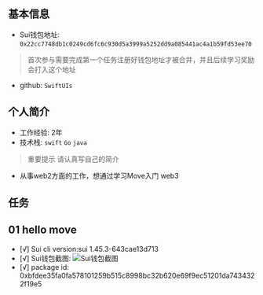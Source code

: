 ## 基本信息
- Sui钱包地址: `0x22cc7748db1c0249cd6fc6c930d5a3999a5252dd9a085441ac4a1b59fd53ee70`
> 首次参与需要完成第一个任务注册好钱包地址才被合并，并且后续学习奖励会打入这个地址
- github: `SwiftUIs`

## 个人简介
- 工作经验: 2年
- 技术栈: `swift` `Go` `java`
> 重要提示 请认真写自己的简介
- 从事web2方面的工作，想通过学习Move入门 web3 

## 任务

##   01 hello move  
- [√] Sui cli version:sui 1.45.3-643cae13d713
- [√] Sui钱包截图: ![Sui钱包截图](./images/sui_wallet.png)
- [√] package id: 0xbfdee35fa0fa578101259b515c8998bc32b620e69f9ec51201da7434322f19e5

